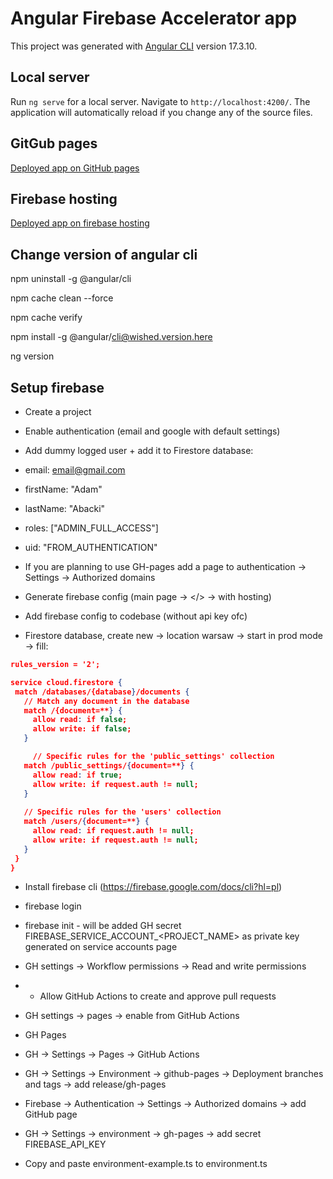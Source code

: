 # Angular Firebase Accelerator app

This project was generated with [Angular CLI](https://github.com/angular/angular-cli) version 17.3.10.

## Local server

Run `ng serve` for a local server. Navigate to `http://localhost:4200/`. The application will automatically reload if you change any of the source files.

## GitGub pages

[Deployed app on GitHub pages](https://szymciogrosik.github.io/angular-firebase-accelerator)

## Firebase hosting

[Deployed app on firebase hosting](https://angular-firebase-accelerator.web.app)

## Change version of angular cli

npm uninstall -g @angular/cli

npm cache clean --force

npm cache verify

npm install -g @angular/cli@wished.version.here

ng version

## Setup firebase

- Create a project
- Enable authentication (email and google with default settings)
- Add dummy logged user + add it to Firestore database:
- email: email@gmail.com
- firstName: "Adam"
- lastName: "Abacki"
- roles: ["ADMIN_FULL_ACCESS"]
- uid: "FROM_AUTHENTICATION"

- If you are planning to use GH-pages add a page to authentication -> Settings -> Authorized domains

- Generate firebase config (main page -> </> -> with hosting)
- Add firebase config to codebase (without api key ofc)

- Firestore database, create new -> location warsaw -> start in prod mode -> fill:
```json
rules_version = '2';

service cloud.firestore {
 match /databases/{database}/documents {
   // Match any document in the database
   match /{document=**} {
     allow read: if false;
     allow write: if false;
   }

	 // Specific rules for the 'public_settings' collection
   match /public_settings/{document=**} {
     allow read: if true;
     allow write: if request.auth != null;
   }
   
   // Specific rules for the 'users' collection
   match /users/{document=**} {
     allow read: if request.auth != null;
     allow write: if request.auth != null;
   }
 }
}
```
- Install firebase cli (https://firebase.google.com/docs/cli?hl=pl)
- firebase login
- firebase init - will be added GH secret FIREBASE_SERVICE_ACCOUNT_<PROJECT_NAME> as private key generated on service accounts page

- GH settings -> Workflow permissions -> Read and write permissions
- + Allow GitHub Actions to create and approve pull requests
- GH settings -> pages -> enable from GitHub Actions

- GH Pages
- GH -> Settings -> Pages -> GitHub Actions
- GH -> Settings -> Environment -> github-pages -> Deployment branches and tags -> add release/gh-pages
- Firebase -> Authentication -> Settings -> Authorized domains -> add GitHub page
- GH -> Settings -> environment -> gh-pages -> add secret FIREBASE_API_KEY

- Copy and paste environment-example.ts to environment.ts
